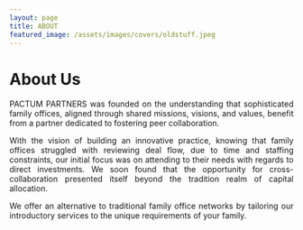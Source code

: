 ```yaml
---
layout: page
title: ABOUT
featured_image: /assets/images/covers/oldstuff.jpeg
---
```


# About Us


<div style="text-align: justify">
PACTUM PARTNERS was founded on the understanding that sophisticated family offices, aligned through shared missions, visions, and values, benefit from a partner dedicated to fostering peer collaboration. 


With the vision of building an innovative practice, knowing that family offices struggled with reviewing deal flow, due to time and staffing constraints, our initial focus was on attending to their needs with regards to direct investments. We soon found that the opportunity for cross-collaboration presented itself beyond the tradition realm of capital allocation.


We offer an alternative to traditional family office networks by tailoring our introductory services to the unique requirements of your family. 


